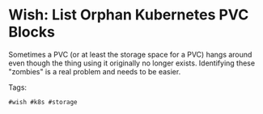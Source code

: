 # Wish: List Orphan Kubernetes PVC Blocks

Sometimes a PVC (or at least the storage space for a PVC) hangs around
even though the thing using it originally no longer exists. Identifying
these "zombies" is a real problem and needs to be easier.

Tags:

    #wish #k8s #storage
